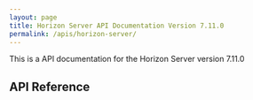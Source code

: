 ```yaml
---
layout: page
title: Horizon Server API Documentation Version 7.11.0
permalink: /apis/horizon-server/
---
```


This is a API documentation for the Horizon Server version 7.11.0

## API Reference
<swagger-ui src="./api-docs_7_11.json"/>